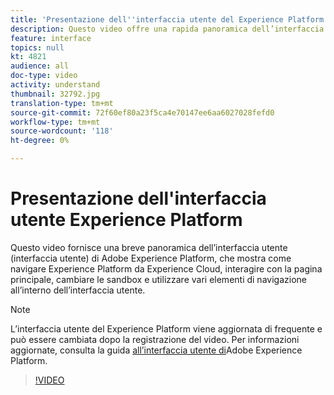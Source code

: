 ```yaml
---
title: 'Presentazione dell''interfaccia utente del Experience Platform '
description: Questo video offre una rapida panoramica dell’interfaccia utente di Adobe Experience Platform per illustrarvi come navigare  Experience Platform da  Experience Cloud, il dashboard della homepage, le funzioni di abilitazione dell’interfaccia, lo switcher sandbox ed elementi di navigazione.
feature: interface
topics: null
kt: 4821
audience: all
doc-type: video
activity: understand
thumbnail: 32792.jpg
translation-type: tm+mt
source-git-commit: 72f60ef80a23f5ca4e70147ee6aa6027028fefd0
workflow-type: tm+mt
source-wordcount: '118'
ht-degree: 0%

---
```



# Presentazione dell&#39;interfaccia utente  Experience Platform

Questo video fornisce una breve panoramica dell’interfaccia utente (interfaccia utente) di Adobe Experience Platform, che mostra come navigare  Experience Platform da  Experience Cloud, interagire con la pagina principale, cambiare le sandbox e utilizzare vari elementi di navigazione all’interno dell’interfaccia utente.

>[!NOTE]
>
>L’interfaccia utente del Experience Platform  viene aggiornata di frequente e può essere cambiata dopo la registrazione del video. Per informazioni aggiornate, consulta la guida [all’interfaccia utente di](../ui-guide.md)Adobe Experience Platform.


>[!VIDEO](https://video.tv.adobe.com/v/32792?quality=12&learn=on)